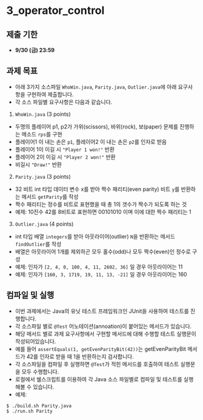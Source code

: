 # 3_operator_control

## 제출 기한

* **9/30 (금) 23:59**

## 과제 목표

* 아래 3가지 소스파일 `WhoWin.java`, `Parity.java`, `Outlier.java`에 아래 요구사항을 구현하여 제출합니다.
* 각 소스 파일별 요구사항은 다음과 같습니다.

1. `WhoWin.java` (3 points)

* 두명의 플레이어 p1, p2가 가위(scissors), 바위(rock), 보(paper) 문제를 진행하는 메소드 `rps`를 구현
* 플레이어1 이 내는 손은 `p1`, 플레이어2 이 내는 손은 `p2`를 인자로 받음 
* 플레이어 1이 이길 시 `"Player 1 won!"` 반환
* 플레이어 2이 이길 시 `"Player 2 won!"` 반환
* 비길시 `"Draw!"` 반환

2. `Parity.java` (3 points)

* 32 비트 int 타입 데이터 변수 x를 받아 짝수 패리티(even parity) 비트 `y`를 반환하는 메서드 `getParity`를 작성
* 짝수 패리티는 정수를 비트로 표현했을 때 총 1의 갯수가 짝수가 되도록 하는 것
* 예제: 10진수 42를 8비트로 표현하면 00101010 이며 이에 대한 짝수 패리티는 1

3. `Outlier.java` (4 points)

* int 타입 배열 `integers`를 받아 아웃라이어(outlier) `N`을 반환하는 메서드 `findOutlier`를 작성
* 배열은 아웃라이어 1개를 제외하곤 모두 홀수(odd)나 모두 짝수(even)인 정수로 구성
* 예제: 인자가 `[2, 4, 0, 100, 4, 11, 2602, 36]` 일 경우 아웃라이어는 11
* 예제: 인자가 `[160, 3, 1719, 19, 11, 13, -21]` 일 경우 아웃라이어는 160

## 컴파일 및 실행

* 이번 과제에서는 Java의 유닛 테스트 프레임워크인 JUnit을 사용하여 테스트를 진행합니다.
* 각 소스파일 별로 `@Test` 어노테이션(annoation)이 붙어있는 메서드가 있습니다.
* 해당 메서드 별로 과제 요구사항에서 구현할 메서드에 대해 수행할 테스트 실행문이 작성되어있습니다.
* 예를 들어 `assertEquals(1, getEvenParityBit(42))`는 getEvenParityBit 메서드가 42를 인자로 받을 때 1을 반환하는지 검사합니다.
* 각 소스파일을 컴파일 후 실행하면 `@Test`가 적힌 메서드를 호출하여 테스트 실행문을 모두 수행합니다.
* 로컬에서 쉘스크립트를 이용하여 각 Java 소스 파일별로 컴파일 및 테스트를 실행해볼 수 있습니다.
* 예제:
```
$ ./build.sh Parity.java
$ ./run.sh Parity
```